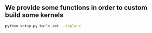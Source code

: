 ## We provide some functions in order to custom build some kernels

```bash
python setup.py build_ext --inplace
```